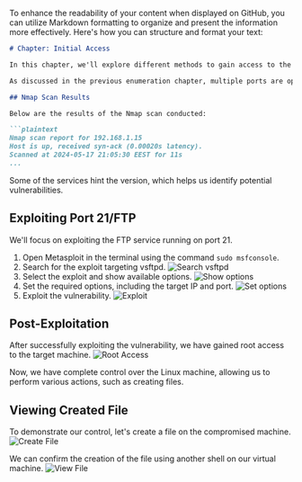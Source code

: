 To enhance the readability of your content when displayed on GitHub, you can utilize Markdown formatting to organize and present the information more effectively. Here's how you can structure and format your text:

```markdown
# Chapter: Initial Access

In this chapter, we'll explore different methods to gain access to the system. First, we need to identify potential attack vectors.

As discussed in the previous enumeration chapter, multiple ports are open on the target system. Now, our aim is to establish initial access through these ports.

## Nmap Scan Results

Below are the results of the Nmap scan conducted:

```plaintext
Nmap scan report for 192.168.1.15
Host is up, received syn-ack (0.00020s latency).
Scanned at 2024-05-17 21:05:30 EEST for 11s
...

```

Some of the services hint the version, which helps us identify potential vulnerabilities.

## Exploiting Port 21/FTP

We'll focus on exploiting the FTP service running on port 21.

1. Open Metasploit in the terminal using the command `sudo msfconsole`.
2. Search for the exploit targeting vsftpd.
   ![Search vsftpd](https://github.com/Teyo1/RedTeamingStuff/assets/131766045/638dca1e-c6a0-4178-a5ad-a9c1b8258522)
3. Select the exploit and show available options.
   ![Show options](https://github.com/Teyo1/RedTeamingStuff/assets/131766045/73eeaa72-06ff-4275-9351-09c0b66d811b)
4. Set the required options, including the target IP and port.
   ![Set options](https://github.com/Teyo1/RedTeamingStuff/assets/131766045/2505dc51-f0d4-48a0-873b-b5b57b630631)
5. Exploit the vulnerability.
   ![Exploit](https://github.com/Teyo1/RedTeamingStuff/assets/131766045/03b38f26-1118-4cc8-a89c-4aaaca655a55)

## Post-Exploitation

After successfully exploiting the vulnerability, we have gained root access to the target machine.
   ![Root Access](https://github.com/Teyo1/RedTeamingStuff/assets/131766045/9e3ebd78-0453-4540-9810-1eaadb485eaa)

Now, we have complete control over the Linux machine, allowing us to perform various actions, such as creating files.

## Viewing Created File

To demonstrate our control, let's create a file on the compromised machine.
   ![Create File](https://github.com/Teyo1/RedTeamingStuff/assets/131766045/6db0c3d6-87ef-4429-af1b-b43924dd906d)

We can confirm the creation of the file using another shell on our virtual machine.
   ![View File](https://github.com/Teyo1/RedTeamingStuff/assets/131766045/ce3c806a-705c-461b-a7f3-c5f96587d83a)
